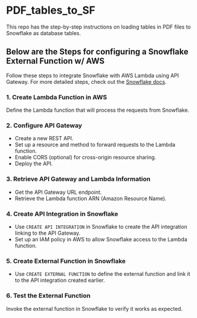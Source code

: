 # PDF_tables_to_SF
This repo has the step-by-step instructions on loading tables in PDF files to Snowflake as database tables.

## Below are the Steps for configuring a Snowflake External Function w/ AWS

Follow these steps to integrate Snowflake with AWS Lambda using API Gateway. For more detailed steps, check out the [Snowflake docs](https://docs.snowflake.com/en/sql-reference/external-functions-creating-aws-ui).

### 1. Create Lambda Function in AWS
Define the Lambda function that will process the requests from Snowflake.

### 2. Configure API Gateway
- Create a new REST API.
- Set up a resource and method to forward requests to the Lambda function.
- Enable CORS (optional) for cross-origin resource sharing.
- Deploy the API.

### 3. Retrieve API Gateway and Lambda Information
- Get the API Gateway URL endpoint.
- Retrieve the Lambda function ARN (Amazon Resource Name).

### 4. Create API Integration in Snowflake
- Use `CREATE API INTEGRATION` in Snowflake to create the API integration linking to the API Gateway.
- Set up an IAM policy in AWS to allow Snowflake access to the Lambda function.

### 5. Create External Function in Snowflake
- Use `CREATE EXTERNAL FUNCTION` to define the external function and link it to the API integration created earlier.

### 6. Test the External Function
Invoke the external function in Snowflake to verify it works as expected.

